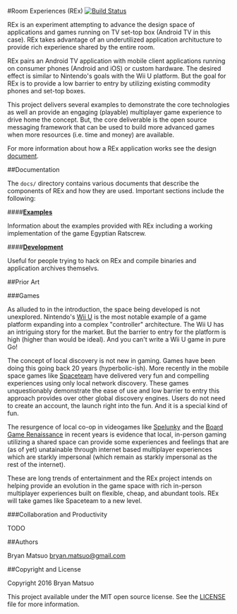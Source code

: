 #Room Experiences (REx) [![Build Status](https://travis-ci.org/gophergala2016/rex.svg?branch=master)](https://travis-ci.org/gophergala2016/rex)

REx is an experiment attempting to advance the design space of applications and
games running on TV set-top box (Android TV in this case).  REx takes advantage
of an underutilized application architucture to provide rich experience shared
by the entire room.

REx pairs an Android TV application with mobile client applications running on
consumer phones (Android and iOS) or custom hardware.  The desired effect is
similar to Nintendo's goals with the Wii U platform.  But the goal for REx is
to provide a low barrier to entry by utilizing existing commodity phones and
set-top boxes.

This project delivers several examples to demonstrate the core technologies as
well an provide an engaging (playable) multiplayer game experience to drive
home the concept.  But, the core deliverable is the open source messaging
framework that can be used to build more advanced games when more resources
(i.e. time and money) are available.

For more information about how a REx application works see the design
[document](docs/design.md).

##Documentation

The `docs/` directory contains various documents that describe the components
of REx and how they are used.  Important sections include the following:

####**[Examples](docs/examples.md)**

Information about the examples provided with REx including a working
implementation of the game Egyptian Ratscrew.

####**[Development](docs/development.md)**

Useful for people trying to hack on REx and compile binaries and application
archives themselvs.

##Prior Art

###Games

As alluded to in the introduction, the space being developed is not unexplored.
Nintendo's [Wii U](http://www.nintendo.com/wiiu) is the most notable example of
a game platform expanding into a complex "controller" architecture.  The Wii U
has an intriguing story for the market.  But the barrier to entry for the
platform is high (higher than would be ideal).  And you can't write a Wii U
game in pure Go!

The concept of local discovery is not new in gaming.  Games have been doing
this going back 20 years (hyperbolic-ish).  More recently in the mobile space
games like [Spaceteam](http://www.sleepingbeastgames.com/spaceteam/) have
delivered very fun and compelling experiences using only local network
discovery.  These games unquestionably demonstrate the ease of use and low
barrier to entry this approach provides over other global discovery engines.
Users do not need to create an account, the launch right into the fun.  And it
is a special kind of fun.

The resurgence of local co-op in videogames like
[Spelunky](http://www.spelunkyworld.com/) and the [Board Game
Renaissance](http://www.theguardian.com/technology/2014/nov/25/board-games-internet-playstation-xbox)
in recent years is evidence that local, in-person gaming utilizing a shared
space can provide some experiences and feelings that are (as of yet)
unatainable through internet based multiplayer experiences which are starkly
impersonal (which remain as starkly impersonal as the rest of the internet).

These are long trends of entertainment and the REx project intends on helping
provide an evolution in the game space with rich in-person multiplayer
experiences built on flexible, cheap, and abundant tools.  REx will take games
like Spaceteam to a new level.

###Collaboration and Productivity

TODO

##Authors

Bryan Matsuo <bryan.matsuo@gmail.com>

##Copyright and License

Copyright 2016 Bryan Matsuo

This project available under the MIT open source license.  See the
[LICENSE](LICENSE) file for more information.
